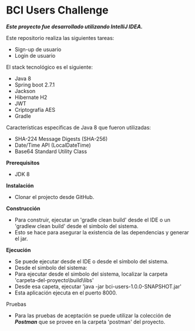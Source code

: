 # BCI Users Challenge

***Este proyecto fue desarrollado utilizando IntelliJ IDEA.***

Este repositorio realiza las siguientes tareas:
- Sign-up de usuario
- Login de usuario

El stack tecnológico es el siguiente:
- Java 8
- Spring boot 2.7.1
- Jackson
- Hibernate H2
- JWT
- Criptografía AES
- Gradle

Características específicas de Java 8 que fueron utilizadas:
- SHA-224 Message Digests (SHA-256)
- Date/Time API (LocalDateTime)
- Base64 Standard Utility Class

**Prerequisitos**
- JDK 8

**Instalación**
- Clonar el projecto desde GitHub.

**Construcción**
- Para construir, ejecutar un 'gradle clean build' desde el IDE o un 'gradlew clean build' desde el simbolo del sistema.
- Esto se hace para asegurar la existencia de las dependencias y generar el jar.

**Ejecución**
- Se puede ejecutar desde el IDE o desde el símbolo del sistema.
- Desde el simbolo del sistema:
- Para ejecutar desde el simbolo del sistema, localizar la carpeta 'carpeta-del-proyecto\build\libs'
- Desde esa capeta, ejecutar 'java -jar bci-users-1.0.0-SNAPSHOT.jar'
- Esta aplicación ejecuta en el puerto 8000.

Pruebas
- Para las pruebas de aceptación se puede utilizar la colección de ***Postman*** que se provee en la carpeta 'postman' del proyecto.
